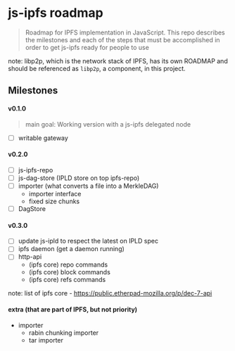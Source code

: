 js-ipfs roadmap
===============

> Roadmap for IPFS implementation in JavaScript. This repo describes the milestones and each of the steps that must be accomplished in order to get js-ipfs ready for people to use

note: libp2p, which is the network stack of IPFS, has its own ROADMAP and should be referenced as `libp2p`, a component, in this project.

## Milestones

#### v0.1.0

> main goal: Working version with a js-ipfs delegated node

- [ ] writable gateway

#### v0.2.0

- [ ] js-ipfs-repo
- [ ] js-dag-store (IPLD store on top ipfs-repo)
- [ ] importer (what converts a file into a MerkleDAG)
  - importer interface
  - fixed size chunks
- [ ] DagStore

#### v0.3.0

- [ ] update js-ipld to respect the latest on IPLD spec
- [ ] ipfs daemon (get a daemon running)
- [ ] http-api
  - (ipfs core) repo commands
  - (ipfs core) block commands
  - (ipfs core) refs commands

note: list of ipfs core - https://public.etherpad-mozilla.org/p/dec-7-api

#### extra (that are part of IPFS, but not priority)

- importer
  - rabin chunking importer
  - tar importer
